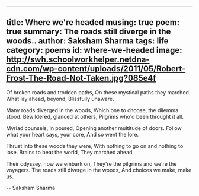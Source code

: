 -------
title: Where we're headed
musing: true
poem: true
summary: The roads still diverge in the woods..
author: Saksham Sharma
tags: life
category: poems
id: where-we-headed
image: http://swh.schoolworkhelper.netdna-cdn.com/wp-content/uploads/2011/05/Robert-Frost-The-Road-Not-Taken.jpg?085e4f
-------

Of broken roads and trodden paths,
On these mystical paths they marched.
What lay ahead, beyond,
Blissfully unaware.

Many roads diverged in the woods,
Which one to choose, the dilemma stood.
Bewildered, glanced at others,
Pilgrims who'd been throught it all.

Myriad counsels, in poured,
Opening another multitude of doors.
Follow what your heart says, your core,
And so went the lore.

Thrust into these woods they were,
With nothing to go on and nothing to lose.
Brains to beat the world,
They marched ahead.

Their odyssey, now we embark on,
They're the pilgrims and we're the voyagers.
The roads still diverge in the woods,
And choices we make, make us.

-- Saksham Sharma
